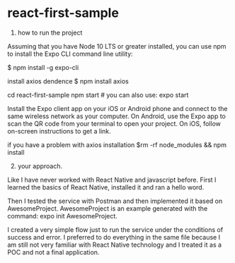 # react-first-sample
1) how to run the project

Assuming that you have Node 10 LTS or greater installed, you can use npm to install the Expo CLI command line utility:

$ npm install -g expo-cli

install axios dendence
$ npm install axios

cd react-first-sample
npm start # you can also use: expo start

Install the Expo client app on your iOS or Android phone and connect to the same wireless network as your computer. On Android, use the Expo app to scan the QR code from your terminal to open your project. On iOS, follow on-screen instructions to get a link.

if you have a problem with axios installation
$rm -rf node_modules && npm install

2) your approach.

Like I have never worked with React Native and javascript before. First I learned the basics of React Native, installed it and ran a hello word.

Then I tested the service with Postman and then implemented it based on AwesomeProject. AwesomeProject is an example generated with the command: expo init AwesomeProject.

I created a very simple flow just to run the service under the conditions of success and error. I preferred to do everything in the same file because I am still not very familiar with React Native technology and I treated it as a POC and not a final application.
